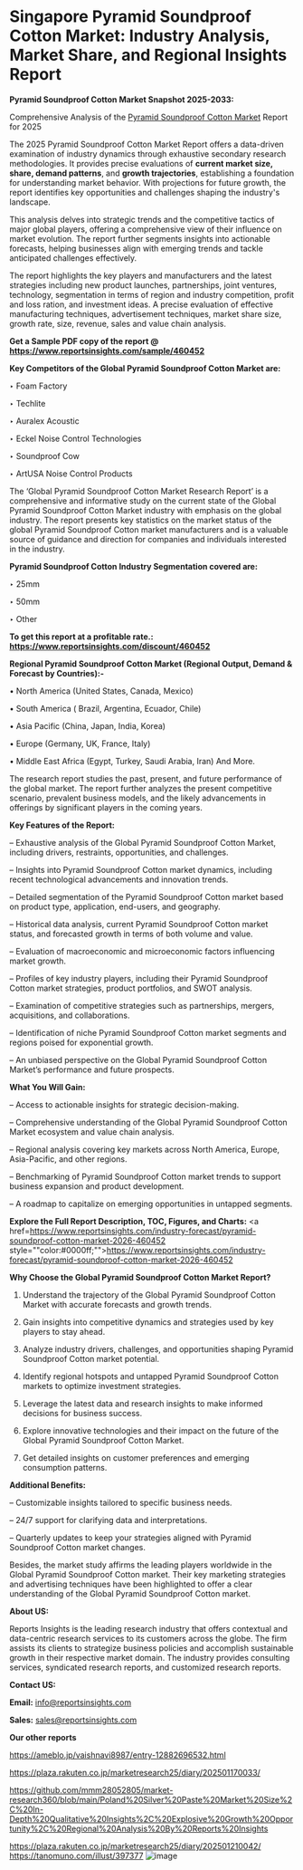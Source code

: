 # Singapore Pyramid Soundproof Cotton Market: Industry Analysis, Market Share, and Regional Insights Report

<strong>Pyramid Soundproof Cotton Market Snapshot 2025-2033:</strong>

Comprehensive Analysis of the <a href=https://www.reportsinsights.com/sample/460452>Pyramid Soundproof Cotton Market</a> Report for 2025

The 2025 Pyramid Soundproof Cotton Market Report offers a data-driven examination of industry dynamics through exhaustive secondary research methodologies. It provides precise evaluations of <strong>current market size, share, demand patterns</strong>, and <strong>growth trajectories</strong>, establishing a foundation for understanding market behavior. With projections for future growth, the report identifies key opportunities and challenges shaping the industry's landscape.

This analysis delves into strategic trends and the competitive tactics of major global players, offering a comprehensive view of their influence on market evolution. The report further segments insights into actionable forecasts, helping businesses align with emerging trends and tackle anticipated challenges effectively.

The report highlights the key players and manufacturers and the latest strategies including new product launches, partnerships, joint ventures, technology, segmentation in terms of region and industry competition, profit and loss ration, and investment ideas. A precise evaluation of effective manufacturing techniques, advertisement techniques, market share size, growth rate, size, revenue, sales and value chain analysis.

<strong>Get a Sample PDF copy of the report @ <a href=https://www.reportsinsights.com/sample/460452 style=color:#0000ff;>https://www.reportsinsights.com/sample/460452</a></strong>

<strong>Key Competitors of the Global Pyramid Soundproof Cotton Market are:</strong>

‣ Foam Factory

‣ Techlite

‣ Auralex Acoustic

‣ Eckel Noise Control Technologies

‣ Soundproof Cow

‣ ArtUSA Noise Control Products

The ‘Global Pyramid Soundproof Cotton Market Research Report’ is a comprehensive and informative study on the current state of the Global Pyramid Soundproof Cotton Market industry with emphasis on the global industry. The report presents key statistics on the market status of the global Pyramid Soundproof Cotton market manufacturers and is a valuable source of guidance and direction for companies and individuals interested in the industry.

<strong>Pyramid Soundproof Cotton Industry Segmentation covered are:</strong>

‣ 25mm

‣ 50mm

‣ Other

<strong>To get this report at a profitable rate.: <a href=https://www.reportsinsights.com/discount/460452 style=color:#0000ff;>https://www.reportsinsights.com/discount/460452</a></strong>

<strong>Regional Pyramid Soundproof Cotton Market (Regional Output, Demand &amp; Forecast by Countries):-</strong>

• North America (United States, Canada, Mexico)

• South America ( Brazil, Argentina, Ecuador, Chile)

• Asia Pacific (China, Japan, India, Korea)

• Europe (Germany, UK, France, Italy)

• Middle East Africa (Egypt, Turkey, Saudi Arabia, Iran) And More.

The research report studies the past, present, and future performance of the global market. The report further analyzes the present competitive scenario, prevalent business models, and the likely advancements in offerings by significant players in the coming years.

<strong>Key Features of the Report:</strong>

– Exhaustive analysis of the Global Pyramid Soundproof Cotton Market, including drivers, restraints, opportunities, and challenges.

– Insights into Pyramid Soundproof Cotton market dynamics, including recent technological advancements and innovation trends.

– Detailed segmentation of the Pyramid Soundproof Cotton market based on product type, application, end-users, and geography.

– Historical data analysis, current Pyramid Soundproof Cotton market status, and forecasted growth in terms of both volume and value.

– Evaluation of macroeconomic and microeconomic factors influencing market growth.

– Profiles of key industry players, including their Pyramid Soundproof Cotton market strategies, product portfolios, and SWOT analysis.

– Examination of competitive strategies such as partnerships, mergers, acquisitions, and collaborations.

– Identification of niche Pyramid Soundproof Cotton market segments and regions poised for exponential growth.

– An unbiased perspective on the Global Pyramid Soundproof Cotton Market’s performance and future prospects.

<strong>What You Will Gain:</strong>

– Access to actionable insights for strategic decision-making.

– Comprehensive understanding of the Global Pyramid Soundproof Cotton Market ecosystem and value chain analysis.

– Regional analysis covering key markets across North America, Europe, Asia-Pacific, and other regions.

– Benchmarking of Pyramid Soundproof Cotton market trends to support business expansion and product development.

– A roadmap to capitalize on emerging opportunities in untapped segments.

<strong>Explore the Full Report Description, TOC, Figures, and Charts:</strong>
<a href=https://www.reportsinsights.com/industry-forecast/pyramid-soundproof-cotton-market-2026-460452 style=""color:#0000ff;"">https://www.reportsinsights.com/industry-forecast/pyramid-soundproof-cotton-market-2026-460452</a>

<strong>Why Choose the Global Pyramid Soundproof Cotton Market Report?</strong>

1. Understand the trajectory of the Global Pyramid Soundproof Cotton Market with accurate forecasts and growth trends.

2. Gain insights into competitive dynamics and strategies used by key players to stay ahead.

3. Analyze industry drivers, challenges, and opportunities shaping Pyramid Soundproof Cotton market potential.

4. Identify regional hotspots and untapped Pyramid Soundproof Cotton markets to optimize investment strategies.

5. Leverage the latest data and research insights to make informed decisions for business success.

6. Explore innovative technologies and their impact on the future of the Global Pyramid Soundproof Cotton Market.

7. Get detailed insights on customer preferences and emerging consumption patterns.

<strong>Additional Benefits:</strong>

– Customizable insights tailored to specific business needs.

– 24/7 support for clarifying data and interpretations.

– Quarterly updates to keep your strategies aligned with Pyramid Soundproof Cotton market changes.

Besides, the market study affirms the leading players worldwide in the Global Pyramid Soundproof Cotton market. Their key marketing strategies and advertising techniques have been highlighted to offer a clear understanding of the Global Pyramid Soundproof Cotton market.

<strong><strong>About US</strong>:</strong>

Reports Insights is the leading research industry that offers contextual and data-centric research services to its customers across the globe. The firm assists its clients to strategize business policies and accomplish sustainable growth in their respective market domain. The industry provides consulting services, syndicated research reports, and customized research reports.

<strong>Contact US:</strong>

<p class=><b>Email:</b> <a href=mailto:info@reportsinsights.com>info@reportsinsights.com</a></p>
<p class=><b>Sales:</b> <a href=mailto:sales@reportsinsights.com>sales@reportsinsights.com</a></p>

<strong>Our other reports</strong>

<a href=https://ameblo.jp/vaishnavi8987/entry-12882696532.html>https://ameblo.jp/vaishnavi8987/entry-12882696532.html</a>

<a href=https://plaza.rakuten.co.jp/marketresearch25/diary/202501170033/>https://plaza.rakuten.co.jp/marketresearch25/diary/202501170033/</a>

<a href=https://github.com/mmm28052805/market-research360/blob/main/Poland%20Silver%20Paste%20Market%20Size%2C%20In-Depth%20Qualitative%20Insights%2C%20Explosive%20Growth%20Opportunity%2C%20Regional%20Analysis%20By%20Reports%20Insights>https://github.com/mmm28052805/market-research360/blob/main/Poland%20Silver%20Paste%20Market%20Size%2C%20In-Depth%20Qualitative%20Insights%2C%20Explosive%20Growth%20Opportunity%2C%20Regional%20Analysis%20By%20Reports%20Insights</a>

<a href=https://plaza.rakuten.co.jp/marketresearch25/diary/202501210042/>https://plaza.rakuten.co.jp/marketresearch25/diary/202501210042/</a>
<a href=https://tanomuno.com/illust/397377>https://tanomuno.com/illust/397377</a>
![image](https://github.com/user-attachments/assets/a913e435-e7ef-4f2e-b6a5-c813428824df)
